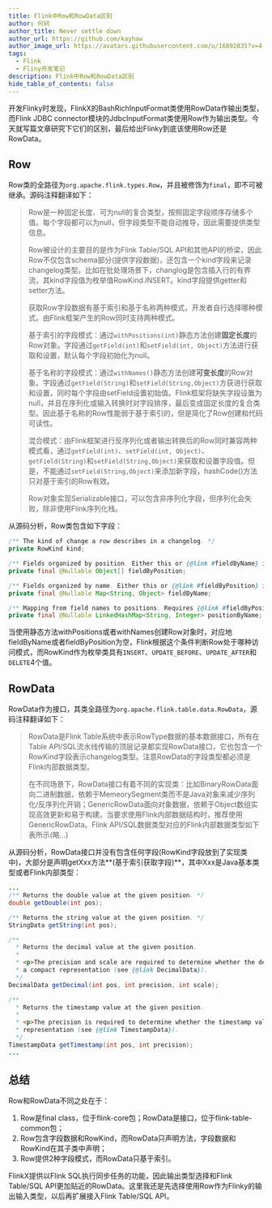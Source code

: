 ```yaml
---
title: Flink中Row和RowData区别
author: 何轲
author_title: Never settle down
author_url: https://github.com/kayhaw
author_image_url: https://avatars.githubusercontent.com/u/16892835?v=4
tags: 
  - Flink
  - Fliny开发笔记
description: Flink中Row和RowData区别
hide_table_of_contents: false
---
```


开发Flinky时发现，FlinkX的BashRichInputFormat类使用RowData作输出类型，而Flink JDBC connector模块的JdbcInputFormat类使用Row作为输出类型。今天就写篇文章研究下它们的区别，最后给出Flinky到底该使用Row还是RowData。
<!--truncate-->

## Row

Row类的全路径为`org.apache.flink.types.Row`，并且被修饰为`final`，即不可被继承。源码注释翻译如下：

> Row是一种固定长度、可为null的复合类型，按照固定字段顺序存储多个值。每个字段都可以为null，但字段类型不能自动推导，因此需要提供类型信息。
>
> Row被设计的主要目的是作为Flink Table/SQL API和其他API的桥梁，因此Row不仅包含schema部分(提供字段数据)，还包含一个kind字段来记录changelog类型。比如在批处理场景下，changlog是包含插入行的有界流，其kind字段值为枚举值RowKind.INSERT。kind字段提供getter和setter方法。
>
> 获取Row字段数据有基于索引和基于名称两种模式，开发者自行选择哪种模式。由Flink框架产生的Row同时支持两种模式。
>
> 基于索引的字段模式：通过`withPositions(int)`静态方法创建**固定长度**的Row对象。字段通过`getField(int)`和`setField(int, Object)`方法进行获取和设置，默认每个字段初始化为null。
>
> 基于名称的字段模式：通过`withNames()`静态方法创建**可变长度**的Row对象。字段通过`getField(String)`和`setField(String,Object)`方获进行获取和设置，同时每个字段由setField设置初始值。Flink框架将缺失字段设置为null，并且在序列化或输入转换时对字段排序，最后变成固定长度的复合类型。因此基于名称的Row性能弱于基于索引的，但是简化了Row创建和代码可读性。
>
> 混合模式：由Flink框架进行反序列化或者输出转换后的Row同时兼容两种模式看，通过`getField(int)`、`setField(int, Object)`、`getField(String)`和`setField(String,Object)`来获取和设置字段值。但是，不能通过`setField(String,Object)`来添加新字段，hashCode()方法只对基于索引的Row有效。
>
> Row对象实现Serializable接口，可以包含非序列化字段，但序列化会失败，除非使用Flink序列化栈。

从源码分析，Row类包含如下字段：

```java
/** The kind of change a row describes in a changelog. */
private RowKind kind;

/** Fields organized by position. Either this or {@link #fieldByName} is set. */
private final @Nullable Object[] fieldByPosition;

/** Fields organized by name. Either this or {@link #fieldByPosition} is set. */
private final @Nullable Map<String, Object> fieldByName;

/** Mapping from field names to positions. Requires {@link #fieldByPosition} semantics. */
private final @Nullable LinkedHashMap<String, Integer> positionByName;
```

当使用静态方法withPositions或者withNames创建Row对象时，对应地fieldByName或者fieldByPosition为空，Flink根据这个条件判断Row处于哪种访问模式，而RowKind作为枚举类具有`INSERT`、`UPDATE_BEFORE`、`UPDATE_AFTER`和`DELETE`4个值。

## RowData

RowData作为接口，其类全路径为`org.apache.flink.table.data.RowData`，源码注释翻译如下：

> RowData是Flink Table系统中表示RowType数据的基本数据接口，所有在Table API/SQL流水线传输的顶层记录都实现RowData接口，它也包含一个RowKind字段表示changelog类型。注意RowData的字段类型都必须是Flink内部数据类型。
>
> 在不同场景下，RowData接口有着不同的实现类：比如BinaryRowData面向二进制数据，依赖于MemeorySegment类而不是Java对象来减少序列化/反序列化开销；GenericRowData面向对象数据，依赖于Object数组实现高效更新和易于构建。当要求使用Flink内部数据结构时，推荐使用GenericRowData。Flink API/SQL数据类型对应的Flink内部数据类型如下表所示(略...)

从源码分析，RowData接口并没有包含任何字段(RowKind字段放到了实现类中)，大部分是声明getXxx方法**(基于索引获取字段)**，其中Xxx是Java基本类型或者Flink内部类型：

```java
...
/** Returns the double value at the given position. */
double getDouble(int pos);

/** Returns the string value at the given position. */
StringData getString(int pos);

/**
  * Returns the decimal value at the given position.
  *
  * <p>The precision and scale are required to determine whether the decimal value was stored in
  * a compact representation (see {@link DecimalData}).
  */
DecimalData getDecimal(int pos, int precision, int scale);

/**
  * Returns the timestamp value at the given position.
  *
  * <p>The precision is required to determine whether the timestamp value was stored in a compact
  * representation (see {@link TimestampData}).
  */
TimestampData getTimestamp(int pos, int precision);
...
```

## 总结

Row和RowData不同之处在于：

1. Row是final class，位于flink-core包；RowData是接口，位于flink-table-common包；
2. Row包含字段数据和RowKind，而RowData只声明方法，字段数据和RowKind在其子类中声明；
3. Row提供2种字段模式，而RowData只基于索引。

FlinkX提供以Flink SQL执行同步任务的功能，因此输出类型选择和Flink Table/SQL API更加贴近的RowData。这里我还是先选择使用Row作为Flinky的输出输入类型，以后再扩展接入Flink Table/SQL API。
